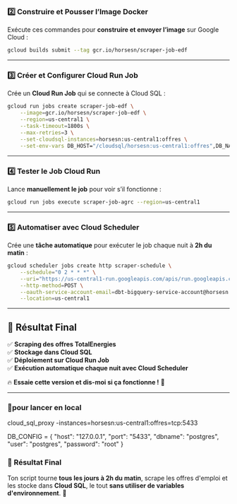 
### **2️⃣ Construire et Pousser l’Image Docker**
Exécute ces commandes pour **construire et envoyer l’image** sur Google Cloud :
```sh
gcloud builds submit --tag gcr.io/horsesn/scraper-job-edf
```

---

### **3️⃣ Créer et Configurer Cloud Run Job**
Crée un **Cloud Run Job** qui se connecte à Cloud SQL :
```sh
gcloud run jobs create scraper-job-edf \
    --image=gcr.io/horsesn/scraper-job-edf \
    --region=us-central1 \
    --task-timeout=1800s \
    --max-retries=3 \
    --set-cloudsql-instances=horsesn:us-central1:offres \
    --set-env-vars DB_HOST="/cloudsql/horsesn:us-central1:offres",DB_NAME="postgres",DB_USER="postgres",DB_PASSWORD="root"
```

---

### **4️⃣ Tester le Job Cloud Run**
Lance **manuellement le job** pour voir s’il fonctionne :
```sh
gcloud run jobs execute scraper-job-agrc --region=us-central1
```

---

### **5️⃣ Automatiser avec Cloud Scheduler**
Crée une **tâche automatique** pour exécuter le job chaque nuit à **2h du matin** :
```sh
gcloud scheduler jobs create http scraper-schedule \
    --schedule="0 2 * * *" \
    --uri="https://us-central1-run.googleapis.com/apis/run.googleapis.com/v1/namespaces/horsesn/jobs/scraper-job:run" \
    --http-method=POST \
    --oauth-service-account-email=dbt-bigquery-service-account@horsesn.iam.gserviceaccount.com \
    --location=us-central1
```

---

## 🎯 **Résultat Final**
✅ **Scraping des offres TotalEnergies**  
✅ **Stockage dans Cloud SQL**  
✅ **Déploiement sur Cloud Run Job**  
✅ **Exécution automatique chaque nuit avec Cloud Scheduler**  

🔥 **Essaie cette version et dis-moi si ça fonctionne !** 🚀

---

### **🎯pour lancer en local**

cloud_sql_proxy -instances=horsesn:us-central1:offres=tcp:5433

DB_CONFIG = {
    "host": "127.0.0.1",
    "port": "5433",
    "dbname": "postgres",
    "user": "postgres",
    "password": "root"
}

### **🎯 Résultat Final**
Ton script tourne **tous les jours à 2h du matin**, scrape les offres d'emploi et les stocke dans **Cloud SQL**, le tout **sans utiliser de variables d'environnement**. 🚀